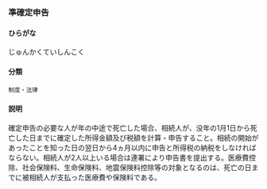 <div style="display:none;">

## [あ行](securities-terms?id=あ行)
## [か行](securities-terms?id=か行)
## [さ行](securities-terms?id=さ行)

</div>

### 準確定申告

#### ひらがな

じゅんかくていしんこく

#### 分類

`制度・法律`

#### 説明

確定申告の必要な人が年の中途で死亡した場合、相続人が、没年の1月1日から死亡した日までに確定した所得金額及び税額を計算・申告すること。相続の開始があったことを知った日の翌日から4ヵ月以内に申告と所得税の納税をしなければならない。相続人が2人以上いる場合は連署により申告書を提出する。医療費控除、社会保険料、生命保険料、地震保険料控除等の対象となるのは、死亡の日までに被相続人が支払った医療費や保険料である。

<div style="display:none;">

## [た行](securities-terms?id=た行)
## [な行](securities-terms?id=な行)
## [は行](securities-terms?id=は行)
## [ま行](securities-terms?id=ま行)
## [や行](securities-terms?id=や行)
## [ら行](securities-terms?id=ら行)
## [わ行](securities-terms?id=わ行)
## [英数字・記号](securities-terms?id=英数字・記号)

</div>

